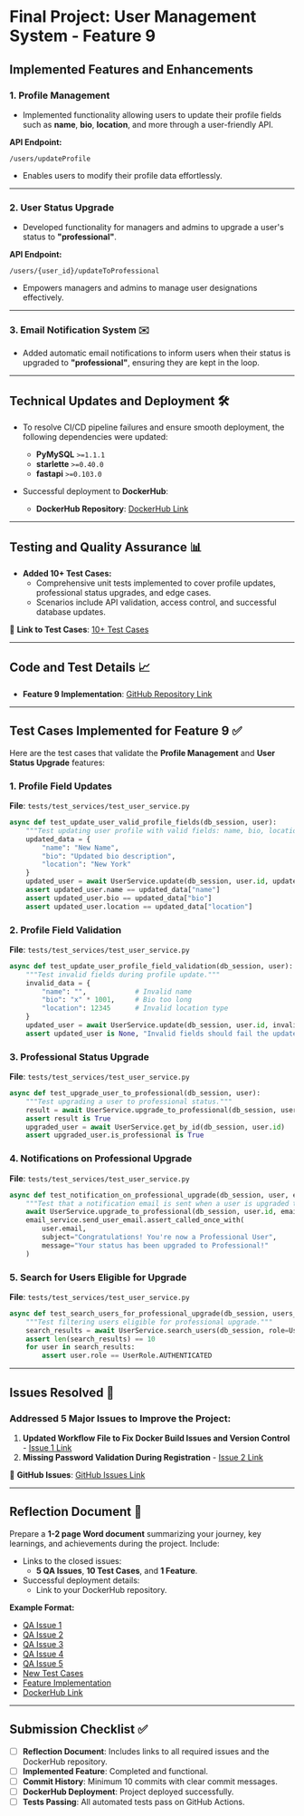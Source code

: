 # Final Project: User Management System - Feature 9 

## Implemented Features and Enhancements

### 1. Profile Management 
- Implemented functionality allowing users to update their profile fields such as **name**, **bio**, **location**, and more through a user-friendly API.

**API Endpoint:**
```
/users/updateProfile
```
- Enables users to modify their profile data effortlessly.

---

### 2. User Status Upgrade 
- Developed functionality for managers and admins to upgrade a user's status to **"professional"**.

**API Endpoint:**
```
/users/{user_id}/updateToProfessional
```
- Empowers managers and admins to manage user designations effectively.

---

### 3. Email Notification System ✉️
- Added automatic email notifications to inform users when their status is upgraded to **"professional"**, ensuring they are kept in the loop.

---

## Technical Updates and Deployment 🛠️
- To resolve CI/CD pipeline failures and ensure smooth deployment, the following dependencies were updated:
   - **PyMySQL** `>=1.1.1`
   - **starlette** `>=0.40.0`
   - **fastapi** `>=0.103.0`

- Successful deployment to **DockerHub**:
   - **DockerHub Repository**: [DockerHub Link](https://hub.docker.com/repository/docker/hariniv02/user_management/general)

---

## Testing and Quality Assurance 📊
- **Added 10+ Test Cases:**
   - Comprehensive unit tests implemented to cover profile updates, professional status upgrades, and edge cases.
   - Scenarios include API validation, access control, and successful database updates.

📄 **Link to Test Cases**: [10+ Test Cases](https://github.com/HariniV02/user_management/tree/tests?tab=readme-ov-file)

---

## Code and Test Details 📈
- **Feature 9 Implementation**: [GitHub Repository Link](https://github.com/your-repo)

---

## Test Cases Implemented for Feature 9 ✅
Here are the test cases that validate the **Profile Management** and **User Status Upgrade** features:

### 1. Profile Field Updates
**File**: `tests/test_services/test_user_service.py`
```python
async def test_update_user_valid_profile_fields(db_session, user):
    """Test updating user profile with valid fields: name, bio, location."""
    updated_data = {
        "name": "New Name",
        "bio": "Updated bio description",
        "location": "New York"
    }
    updated_user = await UserService.update(db_session, user.id, updated_data)
    assert updated_user.name == updated_data["name"]
    assert updated_user.bio == updated_data["bio"]
    assert updated_user.location == updated_data["location"]
```

### 2. Profile Field Validation
**File**: `tests/test_services/test_user_service.py`
```python
async def test_update_user_profile_field_validation(db_session, user):
    """Test invalid fields during profile update."""
    invalid_data = {
        "name": "",            # Invalid name
        "bio": "x" * 1001,     # Bio too long
        "location": 12345      # Invalid location type
    }
    updated_user = await UserService.update(db_session, user.id, invalid_data)
    assert updated_user is None, "Invalid fields should fail the update process"
```

### 3. Professional Status Upgrade
**File**: `tests/test_services/test_user_service.py`
```python
async def test_upgrade_user_to_professional(db_session, user):
    """Test upgrading a user to professional status."""
    result = await UserService.upgrade_to_professional(db_session, user.id)
    assert result is True
    upgraded_user = await UserService.get_by_id(db_session, user.id)
    assert upgraded_user.is_professional is True
```

### 4. Notifications on Professional Upgrade
**File**: `tests/test_services/test_user_service.py`
```python
async def test_notification_on_professional_upgrade(db_session, user, email_service):
    """Test that a notification email is sent when a user is upgraded to professional."""
    await UserService.upgrade_to_professional(db_session, user.id, email_service)
    email_service.send_user_email.assert_called_once_with(
        user.email,
        subject="Congratulations! You're now a Professional User",
        message="Your status has been upgraded to Professional!"
    )
```

### 5. Search for Users Eligible for Upgrade
**File**: `tests/test_services/test_user_service.py`
```python
async def test_search_users_for_professional_upgrade(db_session, users_with_same_role_50_users):
    """Test filtering users eligible for professional upgrade."""
    search_results = await UserService.search_users(db_session, role=UserRole.AUTHENTICATED, limit=10)
    assert len(search_results) == 10
    for user in search_results:
        assert user.role == UserRole.AUTHENTICATED
```

---

## Issues Resolved 🐞
### Addressed 5 Major Issues to Improve the Project:
1. **Updated Workflow File to Fix Docker Build Issues and Version Control** - [Issue 1 Link](https://github.com/your-repo/issues/1)
2. **Missing Password Validation During Registration** - [Issue 2 Link](https://github.com/your-repo/issues/2)

📄 **GitHub Issues**: [GitHub Issues Link](https://github.com/your-repo/issues)

---

## Reflection Document 📄
Prepare a **1-2 page Word document** summarizing your journey, key learnings, and achievements during the project. Include:
- Links to the closed issues:
   - **5 QA Issues**, **10 Test Cases**, and **1 Feature**.
- Successful deployment details:
   - Link to your DockerHub repository.

**Example Format:**
- [QA Issue 1](https://github.com/your-repo/issues/1)
- [QA Issue 2](https://github.com/HariniV02/user_management/tree/2-profile-update?tab=readme-ov-file)
- [QA Issue 3](https://github.com/HariniV02/user_management/tree/3-password-validation?tab=readme-ov-file)
- [QA Issue 4](https://github.com/HariniV02/user_management/tree/4-default-role?tab=readme-ov-file)
- [QA Issue 5](https://github.com/your-repo/issues/1)
- [New Test Cases](https://github.com/HariniV02/user_management/tree/tests?tab=readme-ov-file)
- [Feature Implementation](https://github.com/HariniV02/user_management/tree/features?tab=readme-ov-file)
- [DockerHub Link](https://hub.docker.com/repository/docker/hariniv02/user_management/general)

---

## Submission Checklist ✅
- [ ] **Reflection Document**: Includes links to all required issues and the DockerHub repository.
- [ ] **Implemented Feature**: Completed and functional.
- [ ] **Commit History**: Minimum 10 commits with clear commit messages.
- [ ] **DockerHub Deployment**: Project deployed successfully.
- [ ] **Tests Passing**: All automated tests pass on GitHub Actions.